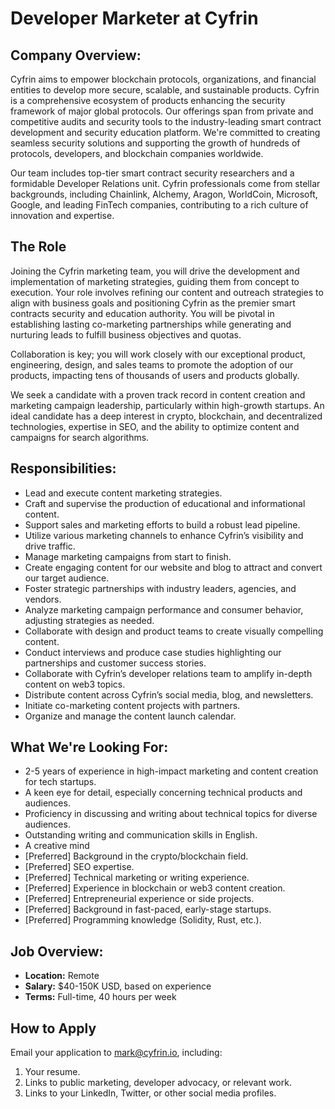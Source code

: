 # Developer Marketer at Cyfrin

## Company Overview:

Cyfrin aims to empower blockchain protocols, organizations, and financial entities to develop more secure, scalable, and sustainable products. Cyfrin is a comprehensive ecosystem of products enhancing the security framework of major global protocols. Our offerings span from private and competitive audits and security tools to the industry-leading smart contract development and security education platform. We're committed to creating seamless security solutions and supporting the growth of hundreds of protocols, developers, and blockchain companies worldwide.

Our team includes top-tier smart contract security researchers and a formidable Developer Relations unit. Cyfrin professionals come from stellar backgrounds, including Chainlink, Alchemy, Aragon, WorldCoin, Microsoft, Google, and leading FinTech companies, contributing to a rich culture of innovation and expertise.

## The Role

Joining the Cyfrin marketing team, you will drive the development and implementation of marketing strategies, guiding them from concept to execution. Your role involves refining our content and outreach strategies to align with business goals and positioning Cyfrin as the premier smart contracts security and education authority. You will be pivotal in establishing lasting co-marketing partnerships while generating and nurturing leads to fulfill business objectives and quotas.

Collaboration is key; you will work closely with our exceptional product, engineering, design, and sales teams to promote the adoption of our products, impacting tens of thousands of users and products globally.

We seek a candidate with a proven track record in content creation and marketing campaign leadership, particularly within high-growth startups. An ideal candidate has a deep interest in crypto, blockchain, and decentralized technologies, expertise in SEO, and the ability to optimize content and campaigns for search algorithms. 

## Responsibilities:

- Lead and execute content marketing strategies.
- Craft and supervise the production of educational and informational content.
- Support sales and marketing efforts to build a robust lead pipeline.
- Utilize various marketing channels to enhance Cyfrin’s visibility and drive traffic.
- Manage marketing campaigns from start to finish.
- Create engaging content for our website and blog to attract and convert our target audience.
- Foster strategic partnerships with industry leaders, agencies, and vendors.
- Analyze marketing campaign performance and consumer behavior, adjusting strategies as needed.
- Collaborate with design and product teams to create visually compelling content.
- Conduct interviews and produce case studies highlighting our partnerships and customer success stories.
- Collaborate with Cyfrin’s developer relations team to amplify in-depth content on web3 topics.
- Distribute content across Cyfrin’s social media, blog, and newsletters.
- Initiate co-marketing content projects with partners.
- Organize and manage the content launch calendar.

## What We're Looking For:

- 2-5 years of experience in high-impact marketing and content creation for tech startups.
- A keen eye for detail, especially concerning technical products and audiences.
- Proficiency in discussing and writing about technical topics for diverse audiences.
- Outstanding writing and communication skills in English.
- A creative mind
- [Preferred] Background in the crypto/blockchain field.
- [Preferred] SEO expertise.
- [Preferred] Technical marketing or writing experience.
- [Preferred] Experience in blockchain or web3 content creation.
- [Preferred] Entrepreneurial experience or side projects.
- [Preferred] Background in fast-paced, early-stage startups.
- [Preferred] Programming knowledge (Solidity, Rust, etc.).

## Job Overview:

- **Location:** Remote
- **Salary:** $40-150K USD, based on experience
- **Terms:** Full-time, 40 hours per week

## How to Apply

Email your application to mark@cyfrin.io, including:

1. Your resume.
2. Links to public marketing, developer advocacy, or relevant work.
3. Links to your LinkedIn, Twitter, or other social media profiles.

